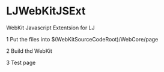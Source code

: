 LJWebKitJSExt
=============

WebKit Javascript Extentsion for LJ

1 Put the files into
  $(WebKitSourceCodeRoot)/WebCore/page
  
2 Build thd WebKit

3 Test page
    <html> 
    <body> 
    <script type="text/javascript"> 
		document.write("<br/> ============= This is from LJWebKit JSExt setStandby no argument:");
    	document.write(ljstandby.setStandby()); 
    	document.write("<br/> ============= This is from LJWebKit JSExt setStandby with argument:");
    	document.write(ljstandby.setStandbyWithArgu("hello ljstandby")); 
    </script> 
    </body> 
    </html>
